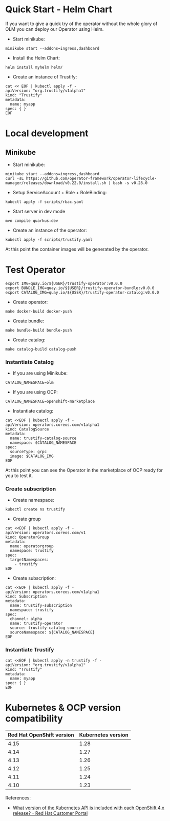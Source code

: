 # Quick Start - Helm Chart

If you want to give a quick try of the operator without the whole glory of OLM you can deploy our Operator using Helm.

- Start minikube:

```shell
minikube start --addons=ingress,dashboard
```

- Install the Helm Chart:

```shell
helm install myhelm helm/
```

- Create an instance of Trustify:

```shell
cat << EOF | kubectl apply -f -
apiVersion: "org.trustify/v1alpha1"
kind: "Trustify"
metadata:
  name: myapp
spec: { }
EOF
```

# Local development

## Minikube

- Start minikube:

```shell
minikube start --addons=ingress,dashboard
curl -sL https://github.com/operator-framework/operator-lifecycle-manager/releases/download/v0.22.0/install.sh | bash -s v0.28.0
```

- Setup ServiceAccount + Role + RoleBinding:

```shell
kubectl apply -f scripts/rbac.yaml
```

- Start server in dev mode

```shell
mvn compile quarkus:dev
```

- Create an instance of the operator:

```shell
kubectl apply -f scripts/trustify.yaml
```

At this point the container images will be generated by the operator.

# Test Operator

```shell
export IMG=quay.io/${USER}/trustify-operator:v0.0.0
export BUNDLE_IMG=quay.io/${USER}/trustify-operator-bundle:v0.0.0
export CATALOG_IMG=quay.io/${USER}/trustify-operator-catalog:v0.0.0
```

- Create operator:

```shell
make docker-build docker-push
```

- Create bundle:

```shell
make bundle-build bundle-push
```

- Create catalog:

```shell
make catalog-build catalog-push
```

### Instantiate Catalog

- If you are using Minikube:

```shell
CATALOG_NAMESPACE=olm
```

- If you are using OCP:

```shell
CATALOG_NAMESPACE=openshift-marketplace
```

- Instantiate catalog:

```shell
cat <<EOF | kubectl apply -f -
apiVersion: operators.coreos.com/v1alpha1
kind: CatalogSource
metadata:
  name: trustify-catalog-source
  namespace: $CATALOG_NAMESPACE
spec:
  sourceType: grpc
  image: $CATALOG_IMG
EOF
```

At this point you can see the Operator in the marketplace of OCP ready for you to test it.

### Create subscription

- Create namespace:

```shell
kubectl create ns trustify
```

- Create group

```shell
cat <<EOF | kubectl apply -f -
apiVersion: operators.coreos.com/v1
kind: OperatorGroup
metadata:
  name: operatorgroup
  namespace: trustify
spec:
  targetNamespaces:
    - trustify
EOF
```

- Create subscription:

```shell
cat <<EOF | kubectl apply -f -
apiVersion: operators.coreos.com/v1alpha1
kind: Subscription
metadata:
  name: trustify-subscription
  namespace: trustify
spec:
  channel: alpha
  name: trustify-operator
  source: trustify-catalog-source
  sourceNamespace: ${CATALOG_NAMESPACE}
EOF
```

### Instantiate Trustify

```shell
cat <<EOF | kubectl apply -n trustify -f -
apiVersion: "org.trustify/v1alpha1"
kind: "Trustify"
metadata:
  name: myapp
spec: { }
EOF
```

# Kubernetes & OCP version compatibility

| Red Hat OpenShift version | Kubernetes version |
---------------------------|-------------------- 
 4.15                      | 1.28               
 4.14                      | 1.27               
 4.13                      | 1.26               
 4.12                      | 1.25               
 4.11                      | 1.24               
 4.10                      | 1.23               

References:

- [What version of the Kubernetes API is included with each OpenShift 4.x release? - Red Hat Customer Portal](https://access.redhat.com/solutions/4870701)
